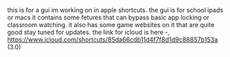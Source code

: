 this is for a gui im working on in apple shortcuts.
the gui is for school ipads or macs it contains some fetures that can bypass basic app locking or classroom watching.
it also has some game websites on it that are quite good stay tuned for updates.
the link for icloud is here -,
https://www.icloud.com/shortcuts/85da66cdb11d4f7f8d1d9c88857b153a
(3.0)
